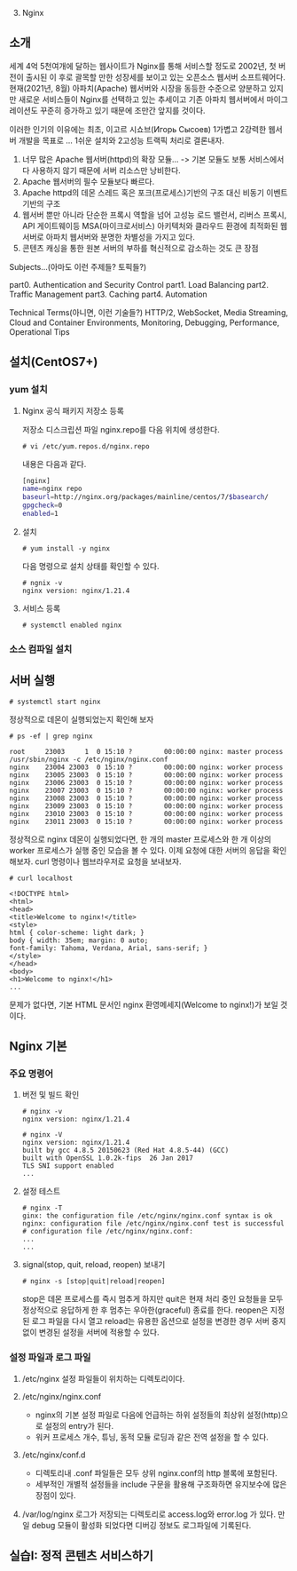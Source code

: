 03. Nginx

## 소개
 세계 4억 5천여개에 달하는 웹사이트가 Nginx를 통해 서비스할 정도로 2002년, 첫 버전이 출시된 이 후로 괄목할 만한 성장세를 보이고 있는 오픈소스 웹서버 소프트웨어다. 현재(2021년, 8월) 아파치(Apache) 웹서버와 시장을 동등한 수준으로 양분하고 있지만 새로운 서비스들이 Nginx를 선택하고 있는 추세이고 기존 아파치 웹서버에서 마이그레이션도 꾸준히 증가하고 있기 때문에 조만간 앞지를 것이다.
 
 이러한 인기의 이유에는 최초, 이고르 시쇼브(Игорь Сысоев) 1가볍고 2강력한 웹서버 개발을 목표로
 ...
 1쉬운 설치와 2고성능 트랙픽 처리로 결론내자.
 
1.	너무 많은 Apache 웹서버(httpd)의 확장 모듈... -> 기본 모듈도 보통 서비스에서 다 사용하지 않기 때문에 서버 리소스만 낭비한다.
2.	Apache 웹서버의 필수 모듈보다 빠르다.
3.	Apache httpd의 데몬 스레드 혹은 포크(프로세스)기반의 구조 대신 비동기 이벤트 기반의 구조
4.	웹서버 뿐만 아니라 단순한 프록시 역할을 넘어 고성능 로드 밸런서, 리버스 프록시, API 게이트웨이등 MSA(마이크로서비스) 아키텍처와 클라우드 환경에 최적화된 웹서버로 아파치 웹서버와 분명한 차별성을 가지고 있다.
5.	콘텐츠 캐싱을 통한 원본 서버의 부하를 혁신적으로 감소하는 것도 큰 장점


Subjects...(아마도 이런 주제들? 토픽들?)

part0. Authentication and Security Control
part1. Load Balancing
part2. Traffic Management
part3. Caching
part4. Automation

Technical Terms(아니면, 이런 기술들?)
HTTP/2,
WebSocket,
Media Streaming,
Cloud and Container Environments,
Monitoring,
Debugging,
Performance,
Operational Tips


 
## 설치(CentOS7+)

### yum 설치

1.	Nginx 공식 패키지 저장소 등록
	
	저장소 디스크립션 파일 nginx.repo를 다음 위치에 생성한다.
	
	```
	# vi /etc/yum.repos.d/nginx.repo
	```

	내용은 다음과 같다.
	
	```sh
	[nginx]
	name=nginx repo
	baseurl=http://nginx.org/packages/mainline/centos/7/$basearch/
	gpgcheck=0
	enabled=1
	```

2.	설치
	
	```
	# yum install -y nginx
	```
	
	다음 명령으로 설치 상태를 확인할 수 있다.
	
	```
	# ngnix -v
	nginx version: nginx/1.21.4
	
	```
	
3.	서비스 등록

	```
	# systemctl enabled nginx
	```
		
### 소스 컴파일 설치



## 서버 실행

```
# systemctl start nginx
```
	
 정상적으로 데몬이 실행되었는지 확인해 보자
	
```
# ps -ef | grep nginx

root     23003     1  0 15:10 ?        00:00:00 nginx: master process /usr/sbin/nginx -c /etc/nginx/nginx.conf
nginx    23004 23003  0 15:10 ?        00:00:00 nginx: worker process
nginx    23005 23003  0 15:10 ?        00:00:00 nginx: worker process
nginx    23006 23003  0 15:10 ?        00:00:00 nginx: worker process
nginx    23007 23003  0 15:10 ?        00:00:00 nginx: worker process
nginx    23008 23003  0 15:10 ?        00:00:00 nginx: worker process
nginx    23009 23003  0 15:10 ?        00:00:00 nginx: worker process
nginx    23010 23003  0 15:10 ?        00:00:00 nginx: worker process
nginx    23011 23003  0 15:10 ?        00:00:00 nginx: worker process
```
	
 정상적으로 nginx 데몬이 실행되었다면, 한 개의 master 프로세스와 한 개 이상의 worker 프로세스가 실행 중인 모습을 볼 수 있다. 이제 요청에 대한 서버의 응답을 확인해보자. curl 명령이나 웹브라우저로 요청을 보내보자.
	
```
# curl localhost

<!DOCTYPE html>
<html>
<head>
<title>Welcome to nginx!</title>
<style>
html { color-scheme: light dark; }
body { width: 35em; margin: 0 auto;
font-family: Tahoma, Verdana, Arial, sans-serif; }
</style>
</head>
<body>
<h1>Welcome to nginx!</h1>
...
```
	
 문제가 없다면, 기본 HTML 문서인 nginx 환영메세지(Welcome to nginx!)가 보일 것이다.


## Nginx 기본

### 주요 명령어

1.	버전 및 빌드 확인

	```
	# nginx -v
	nginx version: nginx/1.21.4
	
	# nginx -V
	nginx version: nginx/1.21.4
	built by gcc 4.8.5 20150623 (Red Hat 4.8.5-44) (GCC) 
	built with OpenSSL 1.0.2k-fips  26 Jan 2017
	TLS SNI support enabled
	...
	
	```
	
2.	설정 테스트

	```
	# nginx -T
	ginx: the configuration file /etc/nginx/nginx.conf syntax is ok
	nginx: configuration file /etc/nginx/nginx.conf test is successful
	# configuration file /etc/nginx/nginx.conf:
	...
	...
	
	```

3.	signal(stop, quit, reload, reopen) 보내기
	
	```
	# nginx -s [stop|quit|reload|reopen]
	```

	stop은 데몬 프로세스를 즉시 멈추게 하지만 quit은 현재 처리 중인 요청들을 모두 정상적으로 응답하게 한 후 멈추는 우아한(graceful) 종료를 한다. reopen은 지정된 로그 파일을 다시 열고 reload는 유용한 옵션으로 설정을 변경한 경우 서버 중지 없이 변경된 설정을 서버에 적용할 수 있다.


### 설정 파일과 로그 파일

1.	/etc/nginx
	설정 파일들이 위치하는 디렉토리이다.
	
2.	/etc/nginx/nginx.conf
	- nginx의 기본 설정 파일로 다음에 언급하는 하위 설정들의 최상위 설정(http)으로 설정의 entry가 된다.
	- 워커 프로세스 개수, 튜닝, 동적 모듈 로딩과 같은 전역 설정을 할 수 있다.
3.	/etc/nginx/conf.d
	- 디렉토리내 .conf 파일들은 모두 상위 nginx.conf의 http 블록에 포함된다.
	- 세부적인 개별적 설정들을 include 구문을 활용해 구조화하면 유지보수에 많은 장점이 있다.												

4.	/var/log/nginx
	로그가 저장되는 디렉토리로 access.log와 error.log 가 있다. 만일 debug 모듈이 활성화 되었다면 디버깅 정보도 로그파일에 기록된다.


## 실습I: 정적 콘텐츠 서비스하기

